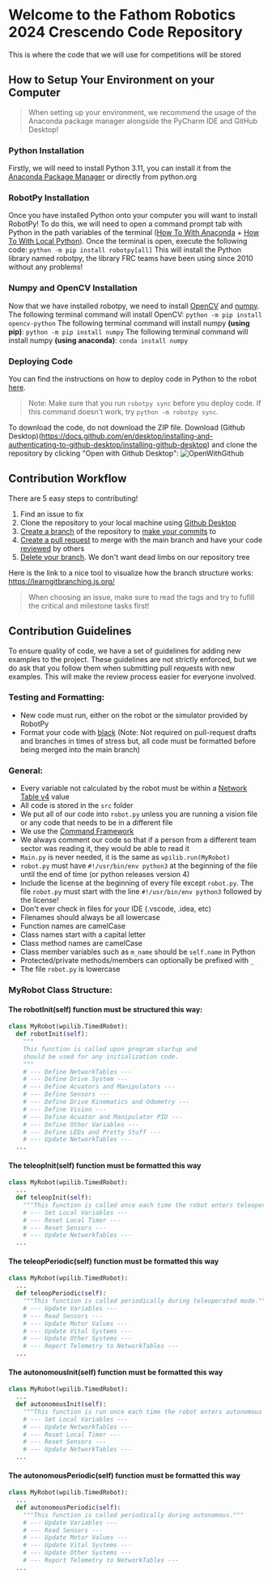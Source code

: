 
# Welcome to the Fathom Robotics 2024 Crescendo Code Repository
This is where the code that we will use for competitions will be stored
## How to Setup Your Environment on your Computer

> When setting up your environment, we recommend the usage of the
> Anaconda package manager alongside the PyCharm IDE and GitHub Desktop!

### Python Installation
Firstly, we will need to install Python 3.11, you can install it from the [Anaconda Package Manager](https://www.anaconda.com/download) or directly from python.org
### RobotPy Installation
Once you have installed Python onto your computer you will want to install RobotPy! To do this, we will need to open a command prompt tab with Python in the path variables of the terminal ([How To With Anaconda](https://conda.io/projects/conda/en/latest/user-guide/tasks/manage-environments.html#activating-an-environment) + [How To With Local Python](https://www.simplilearn.com/tutorials/python-tutorial/python-path)). Once the terminal is open, execute the following code:
`python -m pip install robotpy[all]`
This will install the Python library named robotpy, the library FRC teams have been using since 2010 without any problems!
### Numpy and OpenCV Installation
Now that we have installed robotpy, we need to install [OpenCV](https://pypi.org/project/opencv-python/) and [numpy](https://numpy.org/install/). The following terminal command will install OpenCV:
`python -m pip install opencv-python`
The following terminal command will install numpy **(using pip)**:
`python -m pip install numpy`
The following terminal command will install numpy **(using anaconda)**:
`conda install numpy`
### Deploying Code
You can find the instructions on how to deploy code in Python to the robot [here](https://docs.wpilib.org/en/stable/docs/software/python/subcommands/deploy.html).
> Note: Make sure that you run `robotpy sync` before you deploy code. If this command doesn't work, try `python -m robotpy sync`.

To download the code, do not download the ZIP file. Download (Github Desktop)(https://docs.github.com/en/desktop/installing-and-authenticating-to-github-desktop/installing-github-desktop) and clone the repository by clicking "Open with Github Desktop":
![OpenWithGithub](https://github.com/FathomRobotics/2024-Crescendo-Code/assets/57422635/f731b349-736d-4f0f-adf2-d446de459334)

## Contribution Workflow
There are 5 easy steps to contributing!
1. Find an issue to fix
2. Clone the repository to your local machine using [Github Desktop](https://docs.github.com/en/desktop/installing-and-authenticating-to-github-desktop/installing-github-desktop)
3. [Create a branch](https://docs.github.com/en/get-started/quickstart/github-flow#create-a-branch) of the repository to [make your commits](https://docs.github.com/en/get-started/quickstart/github-flow#make-changes) to
4. [Create a pull request](https://docs.github.com/en/get-started/quickstart/github-flow#create-a-pull-request) to merge with the main branch and have your code [reviewed](https://docs.github.com/en/get-started/quickstart/github-flow#address-review-comments) by others
5. [Delete your branch](https://docs.github.com/en/get-started/quickstart/github-flow#delete-your-branch). We don't want dead limbs on our repository tree

Here is the link to a nice tool to visualize how the branch structure works:
https://learngitbranching.js.org/

> When choosing an issue, make sure to read the tags and try to fufill the critical and milestone tasks first!

## Contribution Guidelines
To ensure quality of code, we have a set of guidelines for adding new examples to the project. These guidelines are not strictly enforced, but we do ask that you follow them when submitting pull requests with new examples. This will make the review process easier for everyone involved.

### Testing and Formatting:
 - New code must run, either on the robot or the simulator provided by RobotPy
 - Format your code with [black](https://black.readthedocs.io/en/latest/) (Note: Not required on pull-request drafts and branches in times of stress but, all code must be formatted before being merged into the main branch)

### General:
 - Every variable not calculated by the robot must be within a [Network Table v4](https://robotpy.readthedocs.io/projects/pyntcore/en/stable/ntcore.html) value
 - All code is stored in the `src` folder
 - We put all of our code into `robot.py` unless you are running a vision file or any code that needs to be in a different file
 - We use the [Command Framework](https://robotpy.readthedocs.io/en/stable/frameworks/command.html)
 - We always comment our code so that if a person from a different team sector was reading it, they would be able to read it
 - `Main.py` is never needed, it is the same as `wpilib.run(MyRobot)`
 - `robot.py` must have `#!/usr/bin/env python3` at the beginning of the file until the end of time (or python releases version 4)
  - Include the license at the beginning of every file except `robot.py`. The file `robot.py` must start with the line `#!/usr/bin/env python3` followed by the license!
 -  Don't ever check in files for your IDE (.vscode, .idea, etc)
 -  Filenames should always be all lowercase
 -   Function names are camelCase
 -   Class names start with a capital letter
 -   Class method names are camelCase
 -   Class member variables such as  `m_name`  should be  `self.name`  in Python
 -   Protected/private methods/members can optionally be prefixed with  `_`
 -   The file `robot.py` is lowercase

### MyRobot Class Structure:
#### The robotInit(self) function must be structured this way:
```python
class MyRobot(wpilib.TimedRobot):  
  def robotInit(self):  
    """  
    This function is called upon program startup and  
    should be used for any initialization code.  
    """
    # --- Define NetworkTables ---
    # --- Define Drive System ---
    # --- Define Acuators and Manipulators ---
    # --- Define Sensors ---
    # --- Define Drive Kinematics and Odometry ---
    # --- Define Vision ---
    # --- Define Acuator and Manipulator PID ---
    # --- Define Other Variables ---
    # --- Define LEDs and Pretty Stuff ---
    # --- Update NetworkTables ---
  ...
```
#### The teleopInit(self) function must be formatted this way
```python
class MyRobot(wpilib.TimedRobot):
  ...
  def teleopInit(self):
    """This function is called once each time the robot enters teleoperated mode."""
    # --- Set Local Variables ---
    # --- Reset Local Timer ---
    # --- Reset Sensors ---
    # --- Update NetworkTables ---
  ...
```
#### The teleopPeriodic(self) function must be formatted this way
```python
class MyRobot(wpilib.TimedRobot):
  ...
  def teleopPeriodic(self):
    """This function is called periodically during teleoperated mode."""
    # --- Update Variables ---
    # --- Read Sensors ---
    # --- Update Motor Values ---
    # --- Update Vital Systems ---
    # --- Update Other Systems ---
    # --- Report Telemetry to NetworkTables ---
  ...
```
#### The autonomousInit(self) function must be formatted this way
```python
class MyRobot(wpilib.TimedRobot):
  ...
  def autonomousInit(self):
    """This function is run once each time the robot enters autonomous mode."""
    # --- Set Local Variables ---
    # --- Update NetworkTables ---
    # --- Reset Local Timer ---
    # --- Reset Sensors ---
    # --- Update NetworkTables ---
  ...
```
#### The autonomousPeriodic(self) function must be formatted this way
```python
class MyRobot(wpilib.TimedRobot):
  ...
  def autonomousPeriodic(self):
    """This function is called periodically during autonomous."""
    # --- Update Variables ---
    # --- Read Sensors ---
    # --- Update Motor Values ---
    # --- Update Vital Systems ---
    # --- Update Other Systems ---
    # --- Report Telemetry to NetworkTables ---
  ...
```
